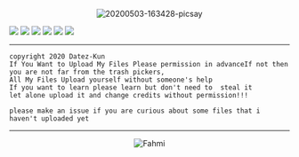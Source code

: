 <p align="center"><img src="https://i.ibb.co/ts8PhYK/20200503-163428-picsay.jpg" alt="20200503-163428-picsay"></p>

![](https://img.shields.io/badge/PHP-7.4.2-blue) ![](https://img.shields.io/badge/python-3.8.0-green) ![](https://img.shields.io/badge/python-2.7.17-orange) ![](https://img.shields.io/badge/bash-shell-brightgreen) ![](https://img.shields.io/badge/python-3.8.2-yellowgreen) ![](https://img.shields.io/badge/python-2.7.18-red)

----------
```
copyright 2020 Datez-Kun
If You Want to Upload My Files Please permission in advanceIf not then you are not far from the trash pickers,
All My Files Upload yourself without someone's help
If you want to learn please learn but don't need to  steal it
let alone upload it and change credits without permission!!!

please make an issue if you are curious about some files that i haven't uploaded yet
```
----------

<p align="center"> <img src=https://github-readme-stats.vercel.app/api?username=fahmicog&show_icons=true&theme=radical alt=Fahmi Cog /> </p>
